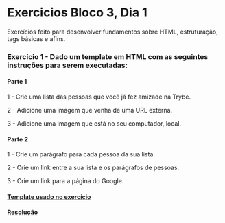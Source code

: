 # Exercicios Bloco 3, Dia 1 

Exercícios feito para desenvolver fundamentos sobre HTML, estruturação, tags básicas e afins.

### Exercício 1 - Dado um template em HTML com as seguintes instruções para serem executadas: 

#### Parte 1 

1 - Crie uma lista das pessoas que você já fez amizade na Trybe.

2 - Adicione uma imagem que venha de uma URL externa.

3 - Adicione uma imagem que está no seu computador, local.

#### Parte 2

1 - Crie um parágrafo para cada pessoa da sua lista.

2 - Crie um link entre a sua lista e os parágrafos de pessoas.

3 - Crie um link para a página do Google.

#### [Template usado no exercício](exercicio.html)
#### [Resolução](exercicio-resolvido.html)
